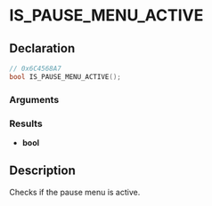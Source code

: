 # IS_PAUSE_MENU_ACTIVE

## Declaration
```cpp
// 0x6C4568A7
bool IS_PAUSE_MENU_ACTIVE();
```

### Arguments

### Results
- **bool**

## Description
Checks if the pause menu is active.